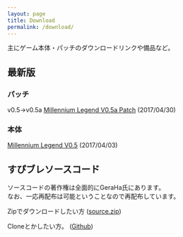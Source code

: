 ```yaml
---
layout: page
title: Download
permalink: /download/
---
```


主にゲーム本体・パッチのダウンロードリンクや備品など。

## 最新版
### パッチ
v0.5→v0.5a
[Millennium Legend V0.5a Patch](https://ux.getuploader.com/millenniumlegend/download/41) (2017/04/30)

### 本体
[Millennium Legend V0.5](https://ux.getuploader.com/millenniumlegend/download/40) (2017/04/03)

## すぴブレソースコード
ソースコードの著作権は全面的にGeraHa氏にあります。  
なお、一応再配布は可能ということなので再配布しています。

Zipでダウンロードしたい方
([source.zip](https://ux.getuploader.com/millenniumlegend/download/7/source.zip))

Cloneとかしたい方。
([Github](https://github.com/Stnsllet/SpiritualBlade-GeraHa))


